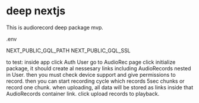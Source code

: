 # deep nextjs

This is audiorecord deep package mvp. 

.env

NEXT_PUBLIC_GQL_PATH
NEXT_PUBLIC_GQL_SSL

to test:
inside app click Auth User
go to AudioRec page
click initialize package, it should create al nessesary links including AudioRecords nested in User.
then you must check device support and give permissions to record. 
then you can start recording cycle which records 5sec chunks or record one chunk.
when uploading, all data will be stored as links inside that AudioRecords container link.
click upload records to playback.